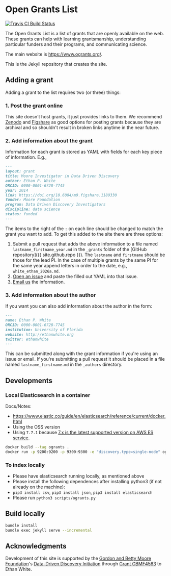 # Open Grants List

[![Travis CI Build Status](https://travis-ci.org/weecology/ogrants.svg?branch=master)](https://travis-ci.org/weecology/ogrants)

The Open Grants List is a list of grants that are openly available on the web.
These grants can help with learning grantsmanship, understanding particular funders and their programs, and communicating science.

The main website is <https://www.ogrants.org/>.

This is the Jekyll repository that creates the site.

## Adding a grant

Adding a grant to the list requires two (or three) things:

### 1. Post the grant online

This site doesn't host grants, it just provides links to them.
We recommend [Zenodo](https://zenodo.org/) and [Figshare](https://figshare.com/) as good options for posting grants because they are archival and so shouldn't result in broken links anytime in the near future.

### 2. Add information about the grant

Information for each grant is stored as YAML with fields for each key piece of information.
E.g.,

```markdown
---
layout: grant
title: Moore Investigator in Data Driven Discovery
author: Ethan P. White
ORCID: 0000-0001-6728-7745
year: 2014
link: https://doi.org/10.6084/m9.figshare.1189330
funder: Moore Foundation
program: Data Driven Discovery Investigators
discipline: data science
status: funded
---
```

The items to the right of the `:` on each line should be changed to match the grant you want to add.
To get this added to the site there are three options:

1. Submit a pull request that adds the above information to a file named `lastname_firstname_year.md` in the `_grants` folder of the [GitHub repository]({{ site.github.repo }}).
  The `lastname` and `firstname` should be those for the lead PI.
  In the case of multiple grants by the same PI for the same year append letters in order to the date, e.g., `white_ethan_2026a.md`.
2. [Open an issue](https://github.com/weecology/ogrants/issues/new) and paste the filled out YAML into that issue.
3. [Email us](mailto:ogrants@weecology.org) the information.

### 3. Add information about the author

If you want you can also add information about the author in the form:

```markdown
---
name: Ethan P. White
ORCID: 0000-0001-6728-7745
institution: University of Florida
website: http://ethanwhite.org
twitter: ethanwhite
---
```

This can be submitted along with the grant information if you're using an issue or email.
If you're submitting a pull request it should be placed in a file named `lastname_firstname.md` in the `_authors` directory.

## Developments

### Local Elasticsearch in a container

Docs/Notes:

- https://www.elastic.co/guide/en/elasticsearch/reference/current/docker.html
- Using the OSS version
- Using `7.7.1` because [7.x is the latest supported version on AWS ES service](https://docs.aws.amazon.com/elasticsearch-service/latest/developerguide/what-is-amazon-elasticsearch-service.html).

```bash
docker build --tag ogrants .
docker run -p 9200:9200 -p 9300:9300 -e "discovery.type=single-node" ogrants
```

### To index locally
- Please have elasticsearch running locally, as mentioned above
- Please install the following dependences after installing python3 (if not already on the machine):
- `pip3 install csv`, `pip3 install json`, `pip3 install elasticsearch`
- Please run `python3 scripts/ogrants.py`

## Build locally

```bash
bundle install
bundle exec jekyll serve --incremental
```

## Acknowledgments

Development of this site is supported by the [Gordon and Betty Moore Foundation](https://www.moore.org/)'s [Data-Driven Discovery Initiation](https://www.moore.org/initiative-strategy-detail?initiativeId=data-driven-discovery) through [Grant GBMF4563](https://www.moore.org/grant-detail?grantId=GBMF4563) to Ethan White.
